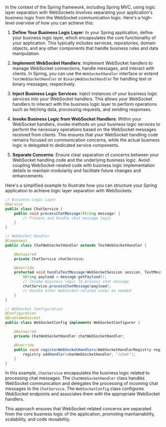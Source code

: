 In the context of the Spring framework, including Spring MVC, using logic layer separation with WebSockets involves separating your application's business logic from the WebSocket communication logic. Here's a high-level overview of how you can achieve this:

1. **Define Your Business Logic Layer**: In your Spring application, define your business logic layer, which encapsulates the core functionality of your application. This typically includes services, repositories, domain objects, and any other components that handle business rules and data manipulation.

2. **Implement WebSocket Handlers**: Implement WebSocket handlers to manage WebSocket connections, handle messages, and interact with clients. In Spring, you can use the `WebSocketHandler` interface or extend `TextWebSocketHandler` or `BinaryWebSocketHandler` for handling text or binary messages, respectively.

3. **Inject Business Logic Services**: Inject instances of your business logic services into your WebSocket handlers. This allows your WebSocket handlers to interact with the business logic layer to perform operations such as fetching data, processing requests, and sending responses.

4. **Invoke Business Logic from WebSocket Handlers**: Within your WebSocket handlers, invoke methods on your business logic services to perform the necessary operations based on the WebSocket messages received from clients. This ensures that your WebSocket handling code remains focused on communication concerns, while the actual business logic is delegated to dedicated service components.

5. **Separate Concerns**: Ensure clear separation of concerns between your WebSocket handling code and the underlying business logic. Avoid coupling WebSocket-related code with business logic implementation details to maintain modularity and facilitate future changes and enhancements.

Here's a simplified example to illustrate how you can structure your Spring application to achieve logic layer separation with WebSockets:

```java
// Business Logic Layer
@Service
public class ChatService {
    public void processChatMessage(String message) {
        // Process and handle chat message logic
    }
}

// WebSocket Handler
@Component
public class ChatWebSocketHandler extends TextWebSocketHandler {

    @Autowired
    private ChatService chatService;

    @Override
    protected void handleTextMessage(WebSocketSession session, TextMessage message) throws Exception {
        String payload = message.getPayload();
        // Invoke business logic to process chat message
        chatService.processChatMessage(payload);
        // Handle other WebSocket-related tasks as needed
    }
}

// WebSocket Configuration
@Configuration
@EnableWebSocket
public class WebSocketConfig implements WebSocketConfigurer {

    @Autowired
    private ChatWebSocketHandler chatWebSocketHandler;

    @Override
    public void registerWebSocketHandlers(WebSocketHandlerRegistry registry) {
        registry.addHandler(chatWebSocketHandler, "/chat");
    }
}
```

In this example, `ChatService` encapsulates the business logic related to processing chat messages. The `ChatWebSocketHandler` class handles WebSocket communication and delegates the processing of incoming chat messages to the `ChatService`. The `WebSocketConfig` class configures WebSocket endpoints and associates them with the appropriate WebSocket handlers.

This approach ensures that WebSocket-related concerns are separated from the core business logic of the application, promoting maintainability, scalability, and code reusability.